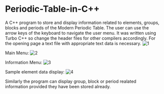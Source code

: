 # Periodic-Table-in-C++

A C++ program to store and display information related to elements, groups, blocks and periods of the Modern Periodic Table.
The user can use the arrow keys of the keyboard to navigate the user menu.
It was written using Turbo C++ so change the header files for other compilers accordingly.
For the opening page a text file with appropriate text data is necessary.
![1](https://user-images.githubusercontent.com/49993917/75386942-88ec0100-5908-11ea-84a0-58d6b2cd3106.png)

Main Menu:
![2](https://user-images.githubusercontent.com/49993917/75386948-8ab5c480-5908-11ea-81be-7c0b9a684593.png)

Information Menu:
![3](https://user-images.githubusercontent.com/49993917/75386950-8c7f8800-5908-11ea-8739-f198912781fd.png)

Sample element data display:
![4](https://user-images.githubusercontent.com/49993917/75386951-8db0b500-5908-11ea-8422-3d2935ba8744.png)

Similarly the program can display group, block or period realated information provided they have been stored already.

